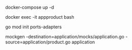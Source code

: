 docker-compose up -d

docker exec -it appproduct bash

go mod init ports-adapters

mockgen -destination=application/mocks/application.go -source=application/product.go application